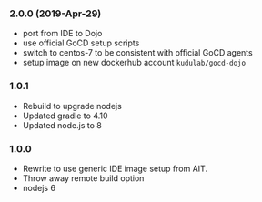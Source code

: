 ### 2.0.0 (2019-Apr-29)

 * port from IDE to Dojo
 * use official GoCD setup scripts
 * switch to centos-7 to be consistent with official GoCD agents
 * setup image on new dockerhub account `kudulab/gocd-dojo`

### 1.0.1

 * Rebuild to upgrade nodejs
 * Updated gradle to 4.10
 * Updated node.js to 8

### 1.0.0

 * Rewrite to use generic IDE image setup from AIT.
 * Throw away remote build option
 * nodejs 6
